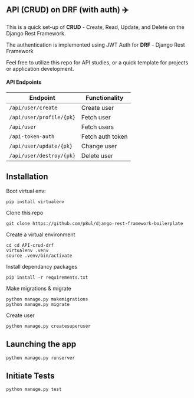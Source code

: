 ## API (CRUD) on DRF (with auth) :airplane:
This is a quick set-up of **CRUD** - Create, Read, Update, and Delete on the Django Rest Framework.

The authentication is implemented using JWT Auth for **DRF** - Django Rest Framework


Feel free to utilize this repo for API studies, or a quick template for projects or application development.
 

#### API Endpoints

 Endpoint | Functionality
--- | ---
`/api/user/create` | Create user
`/api/user/profile/{pk}` | Fetch user
`/api/user` | Fetch users
`/api-token-auth` | Fetch auth token
`/api/user/update/{pk}` | Change user
`/api/user/destroy/{pk}` | Delete user


## Installation 

Boot virtual env:

    pip install virtualenv
Clone this repo

    git clone https://github.com/p8ul/django-rest-framework-boilerplate
Create a virtual environment

    cd cd API-crud-drf
    virtualenv .venv
    source .venv/bin/activate
Install dependancy packages

    pip install -r requirements.txt
Make migrations & migrate

    python manage.py makemigrations
    python manage.py migrate
Create user
    
    python manage.py createsuperuser

## Launching the app
    python manage.py runserver

## Initiate Tests
    python manage.py test
